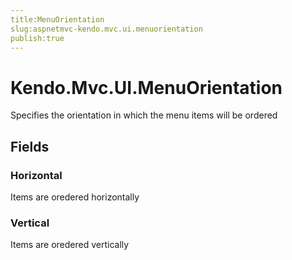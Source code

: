 ```yaml
---
title:MenuOrientation
slug:aspnetmvc-kendo.mvc.ui.menuorientation
publish:true
---
```


# Kendo.Mvc.UI.MenuOrientation
Specifies the orientation in which the menu items will be ordered

## Fields
### Horizontal
Items are oredered horizontally
### Vertical
Items are oredered vertically




